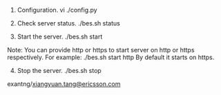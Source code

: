 
1. Configuration.
  vi ./config.py

2. Check server status.
  ./bes.sh status

3. Start the server.
  ./bes.sh start
  
  Note: You can provide http or https to start server on http or https respectively.
        For example: ./bes.sh start http
        By default it starts on https.

4. Stop the server.
  ./bes.sh stop
	

exantng/xiangyuan.tang@ericsson.com
